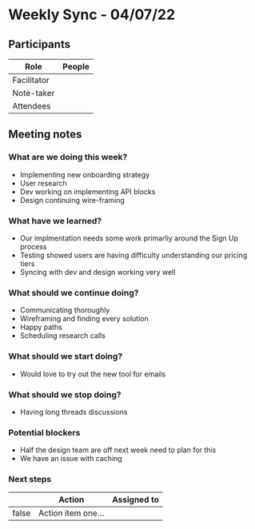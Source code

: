 # Weekly Sync - 04/07/22

## Participants

<table><thead><tr><th>Role</th><th data-type="users" data-multiple>People</th></tr></thead><tbody><tr><td>Facilitator</td><td></td></tr><tr><td>Note-taker</td><td></td></tr><tr><td>Attendees</td><td></td></tr></tbody></table>

## Meeting notes

### What are we doing this week?

* Implementing new onboarding strategy
* User research
* Dev working on implementing API blocks
* Design continuing wire-framing

### What have we learned?

* Our implmentation needs some work primarliy around the Sign Up process
* Testing showed users are having difficulty understanding our pricing tiers
* Syncing with dev and design working very well

### What should we continue doing?

* Communicating thoroughly
* Wireframing and finding every solution
* Happy paths
* Scheduling research calls

### What should we start doing?

* Would love to try out the new tool for emails

### What should we stop doing?

* Having long threads discussions

### Potential blockers

* Half the design team are off next week need to plan for this
* We have an issue with caching

### Next steps

<table><thead><tr><th data-type="checkbox"></th><th>Action</th><th data-type="users" data-multiple>Assigned to</th></tr></thead><tbody><tr><td>false</td><td>Action item one…</td><td></td></tr></tbody></table>
